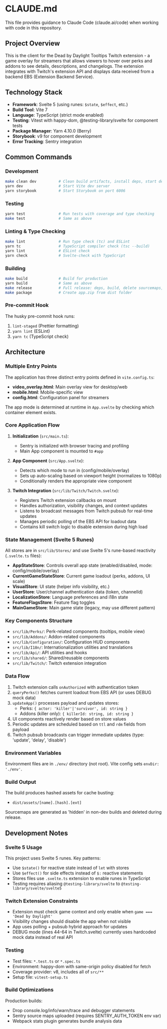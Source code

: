 # CLAUDE.md

This file provides guidance to Claude Code (claude.ai/code) when working with code in this repository.

## Project Overview

This is the client for the Dead by Daylight Tooltips Twitch extension - a game overlay for streamers that allows viewers to hover over perks and addons to see details, descriptions, and changelogs. The extension integrates with Twitch's extension API and displays data received from a backend EBS (Extension Backend Service).

## Technology Stack

- **Framework**: Svelte 5 (using runes: `$state`, `$effect`, etc.)
- **Build Tool**: Vite 7
- **Language**: TypeScript (strict mode enabled)
- **Testing**: Vitest with happy-dom, @testing-library/svelte for component tests
- **Package Manager**: Yarn 4.10.0 (Berry)
- **Storybook**: v9 for component development
- **Error Tracking**: Sentry integration

## Common Commands

### Development

```bash
make clean dev          # Clean build artifacts, install deps, start dev server
yarn dev                # Start Vite dev server
yarn storybook          # Start Storybook on port 6006
```

### Testing

```bash
yarn test               # Run tests with coverage and type checking
make test               # Same as above
```

### Linting & Type Checking

```bash
make lint               # Run type check (tc) and ESLint
yarn tc                 # TypeScript compiler check (tsc --build)
yarn lint               # ESLint check
yarn check              # Svelte-check with TypeScript
```

### Building

```bash
make build              # Build for production
yarn build              # Same as above
make release            # Full release: deps, build, delete sourcemaps, package into zip
make package            # Create app.zip from dist folder
```

### Pre-commit Hook

The husky pre-commit hook runs:

1. `lint-staged` (Prettier formatting)
2. `yarn lint` (ESLint)
3. `yarn tc` (TypeScript check)

## Architecture

### Multiple Entry Points

The application has three distinct entry points defined in `vite.config.ts`:

- **video_overlay.html**: Main overlay view for desktop/web
- **mobile.html**: Mobile-specific view
- **config.html**: Configuration panel for streamers

The app mode is determined at runtime in `App.svelte` by checking which container element exists.

### Core Application Flow

1. **Initialization** (`src/main.ts`):
   - Sentry is initialized with browser tracing and profiling
   - Main App component is mounted to `#app`

2. **App Component** (`src/App.svelte`):
   - Detects which mode to run in (config/mobile/overlay)
   - Sets up auto-scaling based on viewport height (normalizes to 1080p)
   - Conditionally renders the appropriate view component

3. **Twitch Integration** (`src/lib/Twitch/Twitch.svelte`):
   - Registers Twitch extension callbacks on mount
   - Handles authorization, visibility changes, and context updates
   - Listens to broadcast messages from Twitch pubsub for real-time updates
   - Manages periodic polling of the EBS API for loadout data
   - Contains kill switch logic to disable extension during high load

### State Management (Svelte 5 Runes)

All stores are in `src/lib/Stores/` and use Svelte 5's rune-based reactivity (`.svelte.ts` files):

- **AppStateStore**: Controls overall app state (enabled/disabled, mode: config/mobile/overlay)
- **CurrentGameStateStore**: Current game loadout (perks, addons, UI scale)
- **VisualStore**: UI state (helper info visibility, etc.)
- **UserStore**: User/channel authentication data (token, channelId)
- **LocalizationStore**: Language preferences and i18n state
- **FeatureFlagsStore**: Feature flag toggles
- **MainGameStore**: Main game state (legacy, may use different pattern)

### Key Components Structure

- `src/lib/Perks/`: Perk-related components (tooltips, mobile view)
- `src/lib/Addons/`: Addon-related components
- `src/lib/Configuration/`: Configuration HUD components
- `src/lib/I18n/`: Internationalization utilities and translations
- `src/lib/Api/`: API utilities and hooks
- `src/lib/shared/`: Shared/reusable components
- `src/lib/Twitch/`: Twitch extension integration

### Data Flow

1. Twitch extension calls `onAuthorized` with authentication token
2. `queryPerks()` fetches current loadout from EBS API (or uses DEBUG mock data)
3. `updateApp()` processes payload and updates stores:
   - Perks: `{ actor: 'killer'|'survivor', id: string }`
   - Addons (killer only): `{ killerId: string, id: string }`
4. UI components reactively render based on store values
5. Periodic updates are scheduled based on `ttl` and `rdm` fields from payload
6. Twitch pubsub broadcasts can trigger immediate updates (type: 'update', 'delay', 'disable')

### Environment Variables

Environment files are in `./env/` directory (not root). Vite config sets `envDir: './env'`.

### Build Output

The build produces hashed assets for cache busting:

- `dist/assets/[name].[hash].[ext]`

Sourcemaps are generated as 'hidden' in non-dev builds and deleted during release.

## Development Notes

### Svelte 5 Usage

This project uses Svelte 5 runes. Key patterns:

- Use `$state()` for reactive state instead of `let` with stores
- Use `$effect()` for side effects instead of `$:` reactive statements
- Stores files use `.svelte.ts` extension to enable runes in TypeScript
- Testing requires aliasing `@testing-library/svelte` to `@testing-library/svelte/svelte5`

### Twitch Extension Constraints

- Extension must check game context and only enable when `game === 'Dead by Daylight'`
- Visibility changes should disable the app when not visible
- App uses polling + pubsub hybrid approach for updates
- DEBUG mode (lines 44-64 in Twitch.svelte) currently uses hardcoded mock data instead of real API

### Testing

- Test files: `*.test.ts` or `*.spec.ts`
- Environment: happy-dom with same-origin policy disabled for fetch
- Coverage provider: v8, includes all of `src/**`
- Setup file: `vitest-setup.ts`

### Build Optimizations

Production builds:

- Drop console.log/info/warn/trace and debugger statements
- Sentry source maps uploaded (requires SENTRY_AUTH_TOKEN env var)
- Webpack stats plugin generates bundle analysis data
